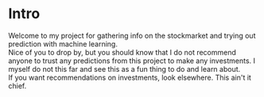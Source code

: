 # Intro
Welcome to my project for gathering info on the stockmarket and trying out
prediction with machine learning.  
Nice of you to drop by, but you should know that I do not recommend anyone to
trust any predictions from this project to make any investments. I myself do not
this far and see this as a fun thing to do and learn about.  
If you want recommendations on investments, look elsewhere. This ain't it chief.
